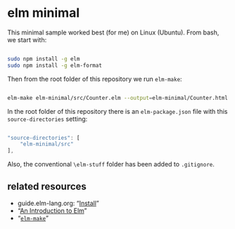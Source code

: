 # elm minimal

This minimal sample worked best (for me) on Linux (Ubuntu). From bash, we start with:

```bash

sudo npm install -g elm
sudo npm install -g elm-format

```

Then from the root folder of this repository we run `elm-make`:

```bash

elm-make elm-minimal/src/Counter.elm --output=elm-minimal/Counter.html

```

In the root folder of this repository there is an `elm-package.json` file with this `source-directories` setting:

```js

"source-directories": [
    "elm-minimal/src"
],

```

Also, the conventional `\elm-stuff` folder has been added to `.gitignore`.

## related resources

* guide.elm-lang.org: “[Install](https://guide.elm-lang.org/install.html)”
* “[An Introduction to Elm](https://www.gitbook.com/book/evancz/an-introduction-to-elm/details)”
* “[`elm-make`](https://github.com/elm-lang/elm-make)”